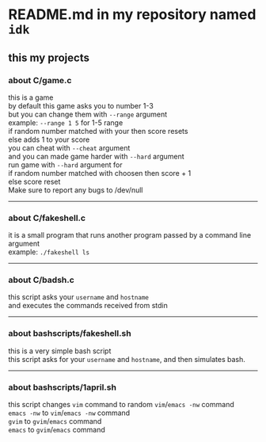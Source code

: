 # README.md in my repository named `idk`
## this my projects
### about C/game.c

this is a game  
by default this game asks you to number 1-3  
but you can change them with `--range` argument  
example: `--range 1 5` for 1-5 range  
if random number matched with your then score resets  
else adds 1 to your score  
you can cheat with `--cheat` argument  
and you can made game harder with `--hard` argument  
run game with `--hard` argument for  
if random number matched with choosen then score + 1  
else score reset  
Make sure to report any bugs to /dev/null  

---

### about C/fakeshell.c

it is a small program that runs another program passed by a command line argument  
example: `./fakeshell ls`

---

### about C/badsh.c

this script asks your `username` and `hostname`  
and executes the commands received from stdin

---

### about bashscripts/fakeshell.sh

this is a very simple bash script  
this script asks for your `username` and `hostname`, and then simulates bash.  

---

### about bashscripts/1april.sh

this script changes `vim` command to random `vim`/`emacs -nw` command  
`emacs -nw` to `vim`/`emacs -nw` command  
`gvim` to `gvim`/`emacs` command  
`emacs` to `gvim`/`emacs` command
